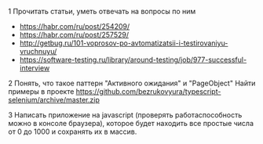 1 Прочитать статьи, уметь отвечать на вопросы по ним 

- https://habr.com/ru/post/254209/
- https://habr.com/ru/post/257529/
- http://getbug.ru/101-voprosov-po-avtomatizatsii-i-testirovaniyu-vruchnuyu/
- https://software-testing.ru/library/around-testing/job/977-successful-interview

2 Понять, что такое паттерн "Активного ожидания" и "PageObject"
Найти примеры в проекте https://github.com/bezrukovyura/typescript-selenium/archive/master.zip

3 Написать приложение на javascript (проверять работаспособность можно в консоле браузера), которое будет находить все простые числа от 0 до 1000 и сохранять их в массив.
